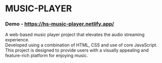 # MUSIC-PLAYER
### Demo - https://hs-music-player.netlify.app/
A web-based music player project that elevates the audio streaming experience.<br>
Developed using a combination of HTML, CSS and use of core JavaScript.<br> 
This project is designed to provide users with a visually appealing and feature-rich platform for enjoying music.
